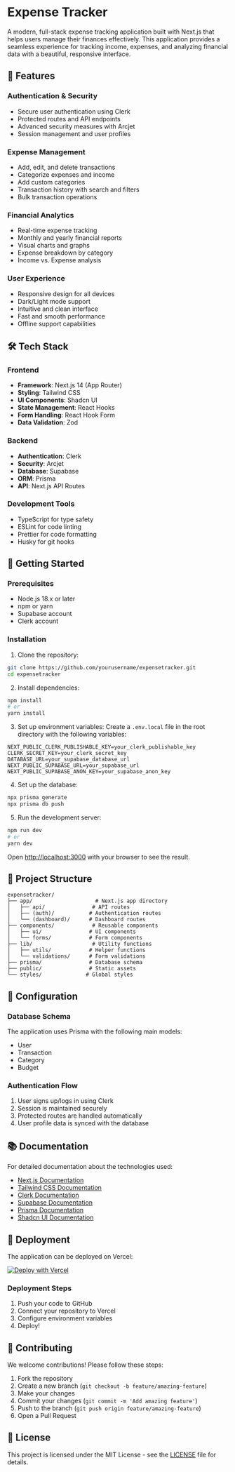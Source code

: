 # Expense Tracker

A modern, full-stack expense tracking application built with Next.js that helps users manage their finances effectively. This application provides a seamless experience for tracking income, expenses, and analyzing financial data with a beautiful, responsive interface.

## 🌟 Features

### Authentication & Security
- Secure user authentication using Clerk
- Protected routes and API endpoints
- Advanced security measures with Arcjet
- Session management and user profiles

### Expense Management
- Add, edit, and delete transactions
- Categorize expenses and income
- Add custom categories
- Transaction history with search and filters
- Bulk transaction operations

### Financial Analytics
- Real-time expense tracking
- Monthly and yearly financial reports
- Visual charts and graphs
- Expense breakdown by category
- Income vs. Expense analysis

### User Experience
- Responsive design for all devices
- Dark/Light mode support
- Intuitive and clean interface
- Fast and smooth performance
- Offline support capabilities

## 🛠️ Tech Stack

### Frontend
- **Framework**: Next.js 14 (App Router)
- **Styling**: Tailwind CSS
- **UI Components**: Shadcn UI
- **State Management**: React Hooks
- **Form Handling**: React Hook Form
- **Data Validation**: Zod

### Backend
- **Authentication**: Clerk
- **Security**: Arcjet
- **Database**: Supabase
- **ORM**: Prisma
- **API**: Next.js API Routes

### Development Tools
- TypeScript for type safety
- ESLint for code linting
- Prettier for code formatting
- Husky for git hooks

## 🚀 Getting Started

### Prerequisites
- Node.js 18.x or later
- npm or yarn
- Supabase account
- Clerk account

### Installation

1. Clone the repository:
```bash
git clone https://github.com/yourusername/expensetracker.git
cd expensetracker
```

2. Install dependencies:
```bash
npm install
# or
yarn install
```

3. Set up environment variables:
Create a `.env.local` file in the root directory with the following variables:
```env
NEXT_PUBLIC_CLERK_PUBLISHABLE_KEY=your_clerk_publishable_key
CLERK_SECRET_KEY=your_clerk_secret_key
DATABASE_URL=your_supabase_database_url
NEXT_PUBLIC_SUPABASE_URL=your_supabase_url
NEXT_PUBLIC_SUPABASE_ANON_KEY=your_supabase_anon_key
```

4. Set up the database:
```bash
npx prisma generate
npx prisma db push
```

5. Run the development server:
```bash
npm run dev
# or
yarn dev
```

Open [http://localhost:3000](http://localhost:3000) with your browser to see the result.

## 📁 Project Structure

```
expensetracker/
├── app/                    # Next.js app directory
│   ├── api/               # API routes
│   ├── (auth)/           # Authentication routes
│   └── (dashboard)/      # Dashboard routes
├── components/            # Reusable components
│   ├── ui/               # UI components
│   └── forms/            # Form components
├── lib/                   # Utility functions
│   ├── utils/            # Helper functions
│   └── validations/      # Form validations
├── prisma/               # Database schema
├── public/               # Static assets
└── styles/              # Global styles
```

## 🔧 Configuration

### Database Schema
The application uses Prisma with the following main models:
- User
- Transaction
- Category
- Budget

### Authentication Flow
1. User signs up/logs in using Clerk
2. Session is maintained securely
3. Protected routes are handled automatically
4. User profile data is synced with the database

## 📚 Documentation

For detailed documentation about the technologies used:

- [Next.js Documentation](https://nextjs.org/docs)
- [Tailwind CSS Documentation](https://tailwindcss.com/docs)
- [Clerk Documentation](https://clerk.com/docs)
- [Supabase Documentation](https://supabase.com/docs)
- [Prisma Documentation](https://www.prisma.io/docs)
- [Shadcn UI Documentation](https://ui.shadcn.com/)

## 🚀 Deployment

The application can be deployed on Vercel:

[![Deploy with Vercel](https://vercel.com/button)](https://vercel.com/new/clone?repository-url=https://github.com/yourusername/expensetracker)

### Deployment Steps
1. Push your code to GitHub
2. Connect your repository to Vercel
3. Configure environment variables
4. Deploy!

## 🤝 Contributing

We welcome contributions! Please follow these steps:

1. Fork the repository
2. Create a new branch (`git checkout -b feature/amazing-feature`)
3. Make your changes
4. Commit your changes (`git commit -m 'Add amazing feature'`)
5. Push to the branch (`git push origin feature/amazing-feature`)
6. Open a Pull Request

## 📝 License

This project is licensed under the MIT License - see the [LICENSE](LICENSE) file for details.